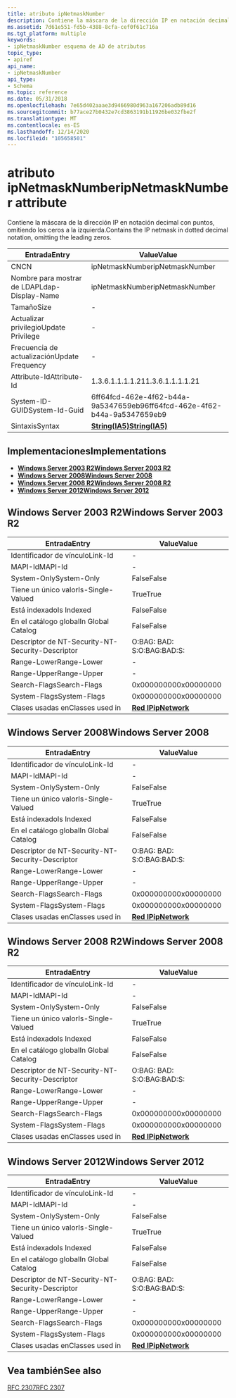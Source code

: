 ```yaml
---
title: atributo ipNetmaskNumber
description: Contiene la máscara de la dirección IP en notación decimal con puntos, omitiendo los ceros a la izquierda.
ms.assetid: 7d61e551-fd5b-4388-8cfa-cef0f61c716a
ms.tgt_platform: multiple
keywords:
- ipNetmaskNumber esquema de AD de atributos
topic_type:
- apiref
api_name:
- ipNetmaskNumber
api_type:
- Schema
ms.topic: reference
ms.date: 05/31/2018
ms.openlocfilehash: 7e65d402aaae3d9466980d963a167206adb89d16
ms.sourcegitcommit: b77ace27b0432e7cd3863191b11926be032fbe2f
ms.translationtype: MT
ms.contentlocale: es-ES
ms.lasthandoff: 12/14/2020
ms.locfileid: "105658501"
---
```

# <a name="ipnetmasknumber-attribute"></a><span data-ttu-id="88bd4-104">atributo ipNetmaskNumber</span><span class="sxs-lookup"><span data-stu-id="88bd4-104">ipNetmaskNumber attribute</span></span>

<span data-ttu-id="88bd4-105">Contiene la máscara de la dirección IP en notación decimal con puntos, omitiendo los ceros a la izquierda.</span><span class="sxs-lookup"><span data-stu-id="88bd4-105">Contains the IP netmask in dotted decimal notation, omitting the leading zeros.</span></span>



| <span data-ttu-id="88bd4-106">Entrada</span><span class="sxs-lookup"><span data-stu-id="88bd4-106">Entry</span></span> | <span data-ttu-id="88bd4-107">Value</span><span class="sxs-lookup"><span data-stu-id="88bd4-107">Value</span></span> |
|-------------------|--------------------------------------|
| <span data-ttu-id="88bd4-108">CN</span><span class="sxs-lookup"><span data-stu-id="88bd4-108">CN</span></span>                | <span data-ttu-id="88bd4-109">ipNetmaskNumber</span><span class="sxs-lookup"><span data-stu-id="88bd4-109">ipNetmaskNumber</span></span>                      |
| <span data-ttu-id="88bd4-110">Nombre para mostrar de LDAP</span><span class="sxs-lookup"><span data-stu-id="88bd4-110">Ldap-Display-Name</span></span> | <span data-ttu-id="88bd4-111">ipNetmaskNumber</span><span class="sxs-lookup"><span data-stu-id="88bd4-111">ipNetmaskNumber</span></span>                      |
| <span data-ttu-id="88bd4-112">Tamaño</span><span class="sxs-lookup"><span data-stu-id="88bd4-112">Size</span></span>              | \-                                   |
| <span data-ttu-id="88bd4-113">Actualizar privilegio</span><span class="sxs-lookup"><span data-stu-id="88bd4-113">Update Privilege</span></span>  | \-                                   |
| <span data-ttu-id="88bd4-114">Frecuencia de actualización</span><span class="sxs-lookup"><span data-stu-id="88bd4-114">Update Frequency</span></span>  | \-                                   |
| <span data-ttu-id="88bd4-115">Attribute-Id</span><span class="sxs-lookup"><span data-stu-id="88bd4-115">Attribute-Id</span></span>      | <span data-ttu-id="88bd4-116">1.3.6.1.1.1.1.21</span><span class="sxs-lookup"><span data-stu-id="88bd4-116">1.3.6.1.1.1.1.21</span></span>                     |
| <span data-ttu-id="88bd4-117">System-ID-GUID</span><span class="sxs-lookup"><span data-stu-id="88bd4-117">System-Id-Guid</span></span>    | <span data-ttu-id="88bd4-118">6ff64fcd-462e-4f62-b44a-9a5347659eb9</span><span class="sxs-lookup"><span data-stu-id="88bd4-118">6ff64fcd-462e-4f62-b44a-9a5347659eb9</span></span> |
| <span data-ttu-id="88bd4-119">Sintaxis</span><span class="sxs-lookup"><span data-stu-id="88bd4-119">Syntax</span></span>            | [<span data-ttu-id="88bd4-120">**String(IA5)**</span><span class="sxs-lookup"><span data-stu-id="88bd4-120">**String(IA5)**</span></span>](s-string-ia5.md)  |



## <a name="implementations"></a><span data-ttu-id="88bd4-121">Implementaciones</span><span class="sxs-lookup"><span data-stu-id="88bd4-121">Implementations</span></span>

-   [<span data-ttu-id="88bd4-122">**Windows Server 2003 R2**</span><span class="sxs-lookup"><span data-stu-id="88bd4-122">**Windows Server 2003 R2**</span></span>](#windows-server-2003-r2)
-   [<span data-ttu-id="88bd4-123">**Windows Server 2008**</span><span class="sxs-lookup"><span data-stu-id="88bd4-123">**Windows Server 2008**</span></span>](#windows-server-2008)
-   [<span data-ttu-id="88bd4-124">**Windows Server 2008 R2**</span><span class="sxs-lookup"><span data-stu-id="88bd4-124">**Windows Server 2008 R2**</span></span>](#windows-server-2008-r2)
-   [<span data-ttu-id="88bd4-125">**Windows Server 2012**</span><span class="sxs-lookup"><span data-stu-id="88bd4-125">**Windows Server 2012**</span></span>](#windows-server-2012)

## <a name="windows-server-2003-r2"></a><span data-ttu-id="88bd4-126">Windows Server 2003 R2</span><span class="sxs-lookup"><span data-stu-id="88bd4-126">Windows Server 2003 R2</span></span>



| <span data-ttu-id="88bd4-127">Entrada</span><span class="sxs-lookup"><span data-stu-id="88bd4-127">Entry</span></span> | <span data-ttu-id="88bd4-128">Value</span><span class="sxs-lookup"><span data-stu-id="88bd4-128">Value</span></span> |
|------------------------|---------------------------------------------|
| <span data-ttu-id="88bd4-129">Identificador de vínculo</span><span class="sxs-lookup"><span data-stu-id="88bd4-129">Link-Id</span></span>                | \-                                          |
| <span data-ttu-id="88bd4-130">MAPI-Id</span><span class="sxs-lookup"><span data-stu-id="88bd4-130">MAPI-Id</span></span>                | \-                                          |
| <span data-ttu-id="88bd4-131">System-Only</span><span class="sxs-lookup"><span data-stu-id="88bd4-131">System-Only</span></span>            | <span data-ttu-id="88bd4-132">False</span><span class="sxs-lookup"><span data-stu-id="88bd4-132">False</span></span>                                       |
| <span data-ttu-id="88bd4-133">Tiene un único valor</span><span class="sxs-lookup"><span data-stu-id="88bd4-133">Is-Single-Valued</span></span>       | <span data-ttu-id="88bd4-134">True</span><span class="sxs-lookup"><span data-stu-id="88bd4-134">True</span></span>                                        |
| <span data-ttu-id="88bd4-135">Está indexado</span><span class="sxs-lookup"><span data-stu-id="88bd4-135">Is Indexed</span></span>             | <span data-ttu-id="88bd4-136">False</span><span class="sxs-lookup"><span data-stu-id="88bd4-136">False</span></span>                                       |
| <span data-ttu-id="88bd4-137">En el catálogo global</span><span class="sxs-lookup"><span data-stu-id="88bd4-137">In Global Catalog</span></span>      | <span data-ttu-id="88bd4-138">False</span><span class="sxs-lookup"><span data-stu-id="88bd4-138">False</span></span>                                       |
| <span data-ttu-id="88bd4-139">Descriptor de NT-Security-</span><span class="sxs-lookup"><span data-stu-id="88bd4-139">NT-Security-Descriptor</span></span> | <span data-ttu-id="88bd4-140">O:BAG: BAD: S:</span><span class="sxs-lookup"><span data-stu-id="88bd4-140">O:BAG:BAD:S:</span></span>                                |
| <span data-ttu-id="88bd4-141">Range-Lower</span><span class="sxs-lookup"><span data-stu-id="88bd4-141">Range-Lower</span></span>            | \-                                          |
| <span data-ttu-id="88bd4-142">Range-Upper</span><span class="sxs-lookup"><span data-stu-id="88bd4-142">Range-Upper</span></span>            | \-                                          |
| <span data-ttu-id="88bd4-143">Search-Flags</span><span class="sxs-lookup"><span data-stu-id="88bd4-143">Search-Flags</span></span>           | <span data-ttu-id="88bd4-144">0x00000000</span><span class="sxs-lookup"><span data-stu-id="88bd4-144">0x00000000</span></span>                                  |
| <span data-ttu-id="88bd4-145">System-Flags</span><span class="sxs-lookup"><span data-stu-id="88bd4-145">System-Flags</span></span>           | <span data-ttu-id="88bd4-146">0x00000000</span><span class="sxs-lookup"><span data-stu-id="88bd4-146">0x00000000</span></span>                                  |
| <span data-ttu-id="88bd4-147">Clases usadas en</span><span class="sxs-lookup"><span data-stu-id="88bd4-147">Classes used in</span></span>        | [<span data-ttu-id="88bd4-148">**Red IP**</span><span class="sxs-lookup"><span data-stu-id="88bd4-148">**ipNetwork**</span></span>](c-ipnetwork.md)<br/> |



## <a name="windows-server-2008"></a><span data-ttu-id="88bd4-149">Windows Server 2008</span><span class="sxs-lookup"><span data-stu-id="88bd4-149">Windows Server 2008</span></span>



| <span data-ttu-id="88bd4-150">Entrada</span><span class="sxs-lookup"><span data-stu-id="88bd4-150">Entry</span></span> | <span data-ttu-id="88bd4-151">Value</span><span class="sxs-lookup"><span data-stu-id="88bd4-151">Value</span></span> |
|------------------------|---------------------------------------------|
| <span data-ttu-id="88bd4-152">Identificador de vínculo</span><span class="sxs-lookup"><span data-stu-id="88bd4-152">Link-Id</span></span>                | \-                                          |
| <span data-ttu-id="88bd4-153">MAPI-Id</span><span class="sxs-lookup"><span data-stu-id="88bd4-153">MAPI-Id</span></span>                | \-                                          |
| <span data-ttu-id="88bd4-154">System-Only</span><span class="sxs-lookup"><span data-stu-id="88bd4-154">System-Only</span></span>            | <span data-ttu-id="88bd4-155">False</span><span class="sxs-lookup"><span data-stu-id="88bd4-155">False</span></span>                                       |
| <span data-ttu-id="88bd4-156">Tiene un único valor</span><span class="sxs-lookup"><span data-stu-id="88bd4-156">Is-Single-Valued</span></span>       | <span data-ttu-id="88bd4-157">True</span><span class="sxs-lookup"><span data-stu-id="88bd4-157">True</span></span>                                        |
| <span data-ttu-id="88bd4-158">Está indexado</span><span class="sxs-lookup"><span data-stu-id="88bd4-158">Is Indexed</span></span>             | <span data-ttu-id="88bd4-159">False</span><span class="sxs-lookup"><span data-stu-id="88bd4-159">False</span></span>                                       |
| <span data-ttu-id="88bd4-160">En el catálogo global</span><span class="sxs-lookup"><span data-stu-id="88bd4-160">In Global Catalog</span></span>      | <span data-ttu-id="88bd4-161">False</span><span class="sxs-lookup"><span data-stu-id="88bd4-161">False</span></span>                                       |
| <span data-ttu-id="88bd4-162">Descriptor de NT-Security-</span><span class="sxs-lookup"><span data-stu-id="88bd4-162">NT-Security-Descriptor</span></span> | <span data-ttu-id="88bd4-163">O:BAG: BAD: S:</span><span class="sxs-lookup"><span data-stu-id="88bd4-163">O:BAG:BAD:S:</span></span>                                |
| <span data-ttu-id="88bd4-164">Range-Lower</span><span class="sxs-lookup"><span data-stu-id="88bd4-164">Range-Lower</span></span>            | \-                                          |
| <span data-ttu-id="88bd4-165">Range-Upper</span><span class="sxs-lookup"><span data-stu-id="88bd4-165">Range-Upper</span></span>            | \-                                          |
| <span data-ttu-id="88bd4-166">Search-Flags</span><span class="sxs-lookup"><span data-stu-id="88bd4-166">Search-Flags</span></span>           | <span data-ttu-id="88bd4-167">0x00000000</span><span class="sxs-lookup"><span data-stu-id="88bd4-167">0x00000000</span></span>                                  |
| <span data-ttu-id="88bd4-168">System-Flags</span><span class="sxs-lookup"><span data-stu-id="88bd4-168">System-Flags</span></span>           | <span data-ttu-id="88bd4-169">0x00000000</span><span class="sxs-lookup"><span data-stu-id="88bd4-169">0x00000000</span></span>                                  |
| <span data-ttu-id="88bd4-170">Clases usadas en</span><span class="sxs-lookup"><span data-stu-id="88bd4-170">Classes used in</span></span>        | [<span data-ttu-id="88bd4-171">**Red IP**</span><span class="sxs-lookup"><span data-stu-id="88bd4-171">**ipNetwork**</span></span>](c-ipnetwork.md)<br/> |



## <a name="windows-server-2008-r2"></a><span data-ttu-id="88bd4-172">Windows Server 2008 R2</span><span class="sxs-lookup"><span data-stu-id="88bd4-172">Windows Server 2008 R2</span></span>



| <span data-ttu-id="88bd4-173">Entrada</span><span class="sxs-lookup"><span data-stu-id="88bd4-173">Entry</span></span> | <span data-ttu-id="88bd4-174">Value</span><span class="sxs-lookup"><span data-stu-id="88bd4-174">Value</span></span> |
|------------------------|---------------------------------------------|
| <span data-ttu-id="88bd4-175">Identificador de vínculo</span><span class="sxs-lookup"><span data-stu-id="88bd4-175">Link-Id</span></span>                | \-                                          |
| <span data-ttu-id="88bd4-176">MAPI-Id</span><span class="sxs-lookup"><span data-stu-id="88bd4-176">MAPI-Id</span></span>                | \-                                          |
| <span data-ttu-id="88bd4-177">System-Only</span><span class="sxs-lookup"><span data-stu-id="88bd4-177">System-Only</span></span>            | <span data-ttu-id="88bd4-178">False</span><span class="sxs-lookup"><span data-stu-id="88bd4-178">False</span></span>                                       |
| <span data-ttu-id="88bd4-179">Tiene un único valor</span><span class="sxs-lookup"><span data-stu-id="88bd4-179">Is-Single-Valued</span></span>       | <span data-ttu-id="88bd4-180">True</span><span class="sxs-lookup"><span data-stu-id="88bd4-180">True</span></span>                                        |
| <span data-ttu-id="88bd4-181">Está indexado</span><span class="sxs-lookup"><span data-stu-id="88bd4-181">Is Indexed</span></span>             | <span data-ttu-id="88bd4-182">False</span><span class="sxs-lookup"><span data-stu-id="88bd4-182">False</span></span>                                       |
| <span data-ttu-id="88bd4-183">En el catálogo global</span><span class="sxs-lookup"><span data-stu-id="88bd4-183">In Global Catalog</span></span>      | <span data-ttu-id="88bd4-184">False</span><span class="sxs-lookup"><span data-stu-id="88bd4-184">False</span></span>                                       |
| <span data-ttu-id="88bd4-185">Descriptor de NT-Security-</span><span class="sxs-lookup"><span data-stu-id="88bd4-185">NT-Security-Descriptor</span></span> | <span data-ttu-id="88bd4-186">O:BAG: BAD: S:</span><span class="sxs-lookup"><span data-stu-id="88bd4-186">O:BAG:BAD:S:</span></span>                                |
| <span data-ttu-id="88bd4-187">Range-Lower</span><span class="sxs-lookup"><span data-stu-id="88bd4-187">Range-Lower</span></span>            | \-                                          |
| <span data-ttu-id="88bd4-188">Range-Upper</span><span class="sxs-lookup"><span data-stu-id="88bd4-188">Range-Upper</span></span>            | \-                                          |
| <span data-ttu-id="88bd4-189">Search-Flags</span><span class="sxs-lookup"><span data-stu-id="88bd4-189">Search-Flags</span></span>           | <span data-ttu-id="88bd4-190">0x00000000</span><span class="sxs-lookup"><span data-stu-id="88bd4-190">0x00000000</span></span>                                  |
| <span data-ttu-id="88bd4-191">System-Flags</span><span class="sxs-lookup"><span data-stu-id="88bd4-191">System-Flags</span></span>           | <span data-ttu-id="88bd4-192">0x00000000</span><span class="sxs-lookup"><span data-stu-id="88bd4-192">0x00000000</span></span>                                  |
| <span data-ttu-id="88bd4-193">Clases usadas en</span><span class="sxs-lookup"><span data-stu-id="88bd4-193">Classes used in</span></span>        | [<span data-ttu-id="88bd4-194">**Red IP**</span><span class="sxs-lookup"><span data-stu-id="88bd4-194">**ipNetwork**</span></span>](c-ipnetwork.md)<br/> |



## <a name="windows-server-2012"></a><span data-ttu-id="88bd4-195">Windows Server 2012</span><span class="sxs-lookup"><span data-stu-id="88bd4-195">Windows Server 2012</span></span>



| <span data-ttu-id="88bd4-196">Entrada</span><span class="sxs-lookup"><span data-stu-id="88bd4-196">Entry</span></span> | <span data-ttu-id="88bd4-197">Value</span><span class="sxs-lookup"><span data-stu-id="88bd4-197">Value</span></span> |
|------------------------|---------------------------------------------|
| <span data-ttu-id="88bd4-198">Identificador de vínculo</span><span class="sxs-lookup"><span data-stu-id="88bd4-198">Link-Id</span></span>                | \-                                          |
| <span data-ttu-id="88bd4-199">MAPI-Id</span><span class="sxs-lookup"><span data-stu-id="88bd4-199">MAPI-Id</span></span>                | \-                                          |
| <span data-ttu-id="88bd4-200">System-Only</span><span class="sxs-lookup"><span data-stu-id="88bd4-200">System-Only</span></span>            | <span data-ttu-id="88bd4-201">False</span><span class="sxs-lookup"><span data-stu-id="88bd4-201">False</span></span>                                       |
| <span data-ttu-id="88bd4-202">Tiene un único valor</span><span class="sxs-lookup"><span data-stu-id="88bd4-202">Is-Single-Valued</span></span>       | <span data-ttu-id="88bd4-203">True</span><span class="sxs-lookup"><span data-stu-id="88bd4-203">True</span></span>                                        |
| <span data-ttu-id="88bd4-204">Está indexado</span><span class="sxs-lookup"><span data-stu-id="88bd4-204">Is Indexed</span></span>             | <span data-ttu-id="88bd4-205">False</span><span class="sxs-lookup"><span data-stu-id="88bd4-205">False</span></span>                                       |
| <span data-ttu-id="88bd4-206">En el catálogo global</span><span class="sxs-lookup"><span data-stu-id="88bd4-206">In Global Catalog</span></span>      | <span data-ttu-id="88bd4-207">False</span><span class="sxs-lookup"><span data-stu-id="88bd4-207">False</span></span>                                       |
| <span data-ttu-id="88bd4-208">Descriptor de NT-Security-</span><span class="sxs-lookup"><span data-stu-id="88bd4-208">NT-Security-Descriptor</span></span> | <span data-ttu-id="88bd4-209">O:BAG: BAD: S:</span><span class="sxs-lookup"><span data-stu-id="88bd4-209">O:BAG:BAD:S:</span></span>                                |
| <span data-ttu-id="88bd4-210">Range-Lower</span><span class="sxs-lookup"><span data-stu-id="88bd4-210">Range-Lower</span></span>            | \-                                          |
| <span data-ttu-id="88bd4-211">Range-Upper</span><span class="sxs-lookup"><span data-stu-id="88bd4-211">Range-Upper</span></span>            | \-                                          |
| <span data-ttu-id="88bd4-212">Search-Flags</span><span class="sxs-lookup"><span data-stu-id="88bd4-212">Search-Flags</span></span>           | <span data-ttu-id="88bd4-213">0x00000000</span><span class="sxs-lookup"><span data-stu-id="88bd4-213">0x00000000</span></span>                                  |
| <span data-ttu-id="88bd4-214">System-Flags</span><span class="sxs-lookup"><span data-stu-id="88bd4-214">System-Flags</span></span>           | <span data-ttu-id="88bd4-215">0x00000000</span><span class="sxs-lookup"><span data-stu-id="88bd4-215">0x00000000</span></span>                                  |
| <span data-ttu-id="88bd4-216">Clases usadas en</span><span class="sxs-lookup"><span data-stu-id="88bd4-216">Classes used in</span></span>        | [<span data-ttu-id="88bd4-217">**Red IP**</span><span class="sxs-lookup"><span data-stu-id="88bd4-217">**ipNetwork**</span></span>](c-ipnetwork.md)<br/> |



## <a name="see-also"></a><span data-ttu-id="88bd4-218">Vea también</span><span class="sxs-lookup"><span data-stu-id="88bd4-218">See also</span></span>

<dl> <dt>

[<span data-ttu-id="88bd4-219">RFC 2307</span><span class="sxs-lookup"><span data-stu-id="88bd4-219">RFC 2307</span></span>](https://www.ietf.org/rfc/rfc2307.txt)
</dt> </dl>

 

 





